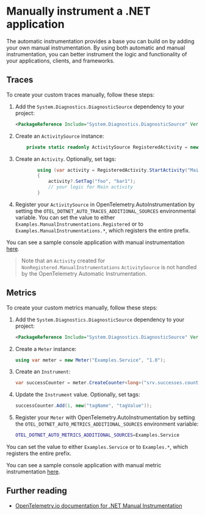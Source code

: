 # Manually instrument a .NET application

The automatic instrumentation provides a base you can build on by adding your own
manual instrumentation. By using both automatic and manual instrumentation, you can
better instrument the logic and functionality of your applications, clients,
and frameworks.

## Traces

To create your custom traces manually, follow these steps:

1. Add the `System.Diagnostics.DiagnosticSource` dependency to your project:

    ```xml
    <PackageReference Include="System.Diagnostics.DiagnosticSource" Version="7.0.0" />
    ```

2. Create an `ActivitySource` instance:

    ```csharp
        private static readonly ActivitySource RegisteredActivity = new ActivitySource("Examples.ManualInstrumentations.Registered");
    ```

3. Create an `Activity`. Optionally, set tags:

    ```csharp
            using (var activity = RegisteredActivity.StartActivity("Main"))
            {
                activity?.SetTag("foo", "bar1");
                // your logic for Main activity
            }
    ```

4. Register your `ActivitySource` in OpenTelemetry.AutoInstrumentation
by setting the `OTEL_DOTNET_AUTO_TRACES_ADDITIONAL_SOURCES` environmental variable.
You can set the value to either `Examples.ManualInstrumentations.Registered`
or to `Examples.ManualInstrumentations.*`, which registers the entire prefix.

You can see a sample console application with manual instrumentation [here](../examples/demo/Service/Program.cs).

> Note that an `Activity` created for `NonRegistered.ManualInstrumentations`
`ActivitySource` is not handled by the OpenTelemetry Automatic Instrumentation.

## Metrics

To create your custom metrics manually, follow these steps:

1. Add the `System.Diagnostics.DiagnosticSource` dependency to your project:

    ```xml
    <PackageReference Include="System.Diagnostics.DiagnosticSource" Version="7.0.0" />
    ```

2. Create a `Meter` instance:

    ```csharp
    using var meter = new Meter("Examples.Service", "1.0");
    ```

3. Create an `Instrument`:

    ```csharp
    var successCounter = meter.CreateCounter<long>("srv.successes.count", description: "Number of successful responses");
    ```

4. Update the `Instrument` value. Optionally, set tags:

    ```csharp
    successCounter.Add(1, new("tagName", "tagValue"));
    ```

5. Register your `Meter` with OpenTelemetry.AutoInstrumentation by setting the
`OTEL_DOTNET_AUTO_METRICS_ADDITIONAL_SOURCES` environment variable:

    ```bash
    OTEL_DOTNET_AUTO_METRICS_ADDITIONAL_SOURCES=Examples.Service
    ```

You can set the value to either `Examples.Service`
or to `Examples.*`, which registers the entire prefix.

You can see a sample console application with manual metric instrumentation [here](../examples/demo/Service/Program.cs).

## Further reading

- [OpenTelemetry.io documentation for .NET Manual Instrumentation](https://opentelemetry.io/docs/instrumentation/net/manual/#setting-up-an-activitysource)
